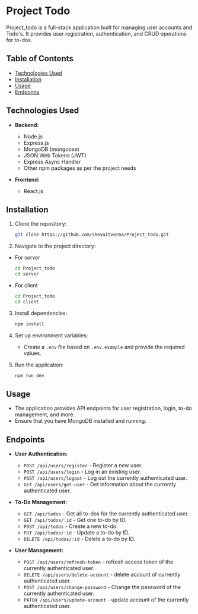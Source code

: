 # Project Todo
Project_todo is a full-stack application built for managing user accounts and Todo's. It provides user registration, authentication, and CRUD operations for to-dos.

## Table of Contents

- [Technologies Used](#technologies-used)
- [Installation](#installation)
- [Usage](#usage)
- [Endpoints](#endpoints)

## Technologies Used
- **Backend:**
  - Node.js
  - Express.js
  - MongoDB (mongoose)
  - JSON Web Tokens (JWT)
  - Express Async Handler
  - Other npm packages as per the project needs

- **Frontend:**
  - React.js 

## Installation
1. Clone the repository:

    ```bash
    git clone https://github.com/Shevaitverma/Project_todo.git
    ```

2. Navigate to the project directory:

  - For server
    ```bash
    cd Project_todo
    cd server
    ```
  - For client
    ```bash
    cd Project_todo
    cd client
    ```

3. Install dependencies:

    ```bash
    npm install
    ```

4. Set up environment variables:

    - Create a `.env` file based on `.env.example` and provide the required values.

5. Run the application:

    ```bash
    npm run dev
    ```

## Usage

- The application provides API endpoints for user registration, login, to-do management, and more.
- Ensure that you have MongoDB installed and running.

## Endpoints

- **User Authentication:**
  - `POST /api/users/register` - Register a new user.
  - `POST /api/users/login` - Log in an existing user.
  - `POST /api/users/logout` - Log out the currently authenticated user.
  - `GET /api/users/get-user` - Get information about the currently authenticated user.


- **To-Do Management:**
  - `GET /api/todos` - Get all to-dos for the currently authenticated user.
  - `GET /api/todos/:id` - Get one to-do by ID.
  - `POST /api/todos` - Create a new to-do.
  - `PUT /api/todos/:id` - Update a to-do by ID.
  - `DELETE /api/todos/:id` - Delete a to-do by ID.

- **User Management:**
  - `POST /api/users/refresh-token` - refresh access token of the currently authenticated user.
  - `DELETE /api/users/delete-account` - delete account of currently authenticated user.
  - `POST /api/users/change-password` - Change the password of the currently authenticated user.
  - `PATCH /api/users/update-account` - update account of the currently authenticated user.
